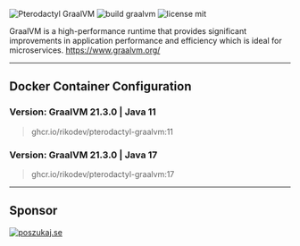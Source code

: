 ![Pterodactyl GraalVM](https://i.imgur.com/h2qEqfn.png)
![build graalvm](https://github.com/RikoDEV/pterodactyl-graalvm/actions/workflows/docker-image.yml/badge.svg)
![license mit](https://img.shields.io/badge/license-MIT-green)

GraalVM is a high-performance runtime that provides significant improvements in application performance and efficiency which is ideal for microservices. https://www.graalvm.org/
___
## Docker Container Configuration

### Version: GraalVM 21.3.0 | Java 11
> ghcr.io/rikodev/pterodactyl-graalvm:11

### Version: GraalVM 21.3.0 | Java 17
> ghcr.io/rikodev/pterodactyl-graalvm:17

___
## Sponsor
[![poszukaj.se](https://poszukaj.se/storage/branding/wetrackyouplay.jpg)](https://poszukaj.se/)
